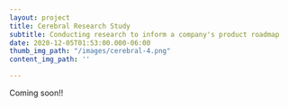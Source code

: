 ```yaml
---
layout: project
title: Cerebral Research Study
subtitle: Conducting research to inform a company's product roadmap
date: 2020-12-05T01:53:00.000-06:00
thumb_img_path: "/images/cerebral-4.png"
content_img_path: ''

---
```

Coming soon!!